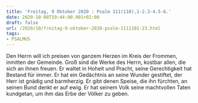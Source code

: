 ```yaml
---
title: 'Freitag, 9 Oktober 2020 : Psalm 111(110),1-2.3-4.5-6.'
date: 2020-10-08T19:44:00.001+02:00
draft: false
url: /2020/10/freitag-9-oktober-2020-psalm-1111101-23.html
tags: 
- PSALMUS
---
```


Den Herrn will ich preisen von ganzem Herzen im Kreis der Frommen, inmitten der Gemeinde. Groß sind die Werke des Herrn, kostbar allen, die sich an ihnen freuen. Er waltet in Hoheit und Pracht, seine Gerechtigkeit hat Bestand für immer. Er hat ein Gedächtnis an seine Wunder gestiftet, der Herr ist gnädig und barmherzig. Er gibt denen Speise, die ihn fürchten, an seinen Bund denkt er auf ewig. Er hat seinem Volk seine machtvollen Taten kundgetan, um ihm das Erbe der Völker zu geben.